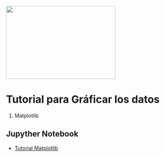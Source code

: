 <img src="https://github.com/luishernand/pandas_fundamentals/blob/master/logo4.JPG?raw=true" height = 200 width= 300 alt=" ">   

# Tutorial para Gráficar los datos

1. Matplotlib 


## Jupyther Notebook  

- [Tutorial Matplotlib](https://nbviewer.jupyter.org/github/luishernand/guia_visualizacion/blob/master/guia_matplotlib.ipynb)
